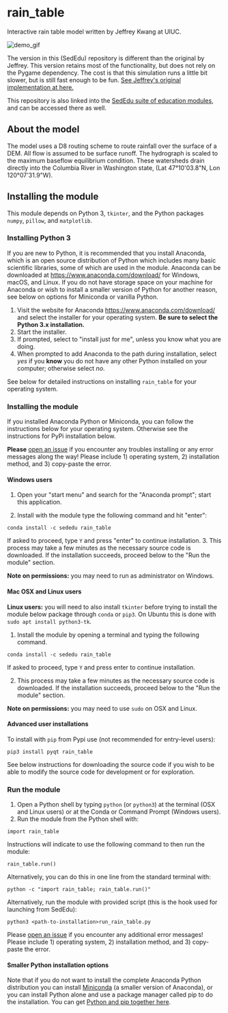 # rain_table

Interactive rain table model written by Jeffrey Kwang at UIUC.

<img src="https://github.com/sededu/rain_table/blob/master/private/rain_table_demo.gif" alt="demo_gif">


The version in this (SedEdu) repository is different than the original by Jeffrey.
This version retains most of the functionality, but does not rely on the Pygame dependency.
The cost is that this simulation runs a little bit slower, but is still fast enough to be fun.
[See Jeffrey's original implementation at here.](https://github.com/jeffskwang/rain_table)

This repository is also linked into the [SedEdu suite of education modules](https://github.com/sededu/sededu), and can be accessed there as well.


## About the model

The model uses a D8 routing scheme to route rainfall over the surface of a DEM.
All flow is assumed to be surface runoff.
The hydrograph is scaled to the maximum baseflow equilibrium condition. 
These watersheds drain directly into the Columbia River in Washington state, (Lat 47°10'03.8"N, Lon 120°07'31.9"W).



## Installing the module

This module depends on Python 3, `tkinter`, and the Python packages `numpy`, `pillow`, and `matplotlib`. 


### Installing Python 3

If you are new to Python, it is recommended that you install Anaconda, which is an open source distribution of Python which includes many basic scientific libraries, some of which are used in the module. 
Anaconda can be downloaded at https://www.anaconda.com/download/ for Windows, macOS, and Linux. 
If you do not have storage space on your machine for Anaconda or wish to install a smaller version of Python for another reason, see below on options for Miniconda or vanilla Python.

1. Visit the website for Anaconda https://www.anaconda.com/download/ and select the installer for your operating system.
__Be sure to select the Python 3.x installation.__
2. Start the installer.
3. If prompted, select to "install just for me", unless you know what you are doing.
4. When prompted to add Anaconda to the path during installation, select _yes_ if you __know__ you do not have any other Python installed on your computer; otherwise select _no_.

See below for detailed instructions on installing `rain_table` for your operating system.


### Installing the module

If you installed Anaconda Python or Miniconda, you can follow the instructions below for your operating system. 
Otherwise see the instructions for PyPi installation below.

__Please__ [open an issue](https://github.com/sededu/rain_table/issues) if you encounter any troubles installing or any error messages along the way! 
Please include 1) operating system, 2) installation method, and 3) copy-paste the error.


#### Windows users

1. Open your "start menu" and search for the "Anaconda prompt"; start this application.

2. Install with the module type the following command and hit "enter":
```
conda install -c sededu rain_table
```
If asked to proceed, type `Y` and press "enter" to continue installation. 
3. This process may take a few minutes as the necessary source code is downloaded.
If the installation succeeds, proceed below to the "Run the module" section.

__Note on permissions:__ you may need to run as administrator on Windows.


#### Mac OSX and Linux users

__Linux users:__ you will need to also install `tkinter` before trying to install the module below package through `conda` or `pip3`.
On Ubuntu this is done with `sudo apt install python3-tk`.
<!-- Windows and Mac distributions should come with `python3-tk` installed. -->

1. Install the module by opening a terminal and typing the following command.
```
conda install -c sededu rain_table
```
If asked to proceed, type `Y` and press enter to continue installation.

2. This process may take a few minutes as the necessary source code is downloaded.
If the installation succeeds, proceed below to the "Run the module" section.

__Note on permissions:__ you may need to use `sudo` on OSX and Linux.


#### Advanced user installations
To install with `pip` from Pypi use (not recommended for entry-level users):
```
pip3 install pyqt rain_table
```

See below instructions for downloading the source code if you wish to be able to modify the source code for development or for exploration.


### Run the module

1. Open a Python shell by typing `python` (or `python3`) at the terminal (OSX and Linux users) or at the Conda or Command Prompt (Windows users).
2. Run the module from the Python shell with:
```
import rain_table
```
Instructions will indicate to use the following command to then run the module:
```
rain_table.run()
```

Alternatively, you can do this in one line from the standard terminal with:
```
python -c "import rain_table; rain_table.run()"
```

Alternatively, run the module with provided script (this is the hook used for launching from SedEdu):
```
python3 <path-to-installation>run_rain_table.py
```

Please [open an issue](https://github.com/sededu/rain_table/issues) if you encounter any additional error messages! 
Please include 1) operating system, 2) installation method, and 3) copy-paste the error.


#### Smaller Python installation options
Note that if you do not want to install the complete Anaconda Python distribution you can install [Miniconda](https://conda.io/miniconda.html) (a smaller version of Anaconda), or you can install Python alone and use a package manager called pip to do the installation. 
You can get [Python and pip together here](https://www.python.org/downloads/).



